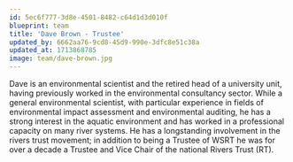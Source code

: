 ```yaml
---
id: 5ec6f777-3d8e-4501-8482-c64d1d3d010f
blueprint: team
title: 'Dave Brown - Trustee'
updated_by: 6662aa76-9cd8-45d9-990e-3dfc8e51c38a
updated_at: 1713868785
image: team/dave-brown.jpg
---
```

Dave is an environmental scientist and the retired head of a university unit, having previously worked in the environmental consultancy sector. While a general environmental scientist, with particular experience in fields of environmental impact assessment and environmental auditing, he has a strong interest in the aquatic environment and has worked in a professional capacity on many river systems. He has a longstanding involvement in the rivers trust movement; in addition to being a Trustee of WSRT he was for over a decade a Trustee and Vice Chair of the national Rivers Trust (RT).